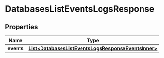 

# DatabasesListEventsLogsResponse


## Properties

| Name | Type | Description | Notes |
|------------ | ------------- | ------------- | -------------|
|**events** | [**List&lt;DatabasesListEventsLogsResponseEventsInner&gt;**](DatabasesListEventsLogsResponseEventsInner.md) |  |  [optional] |



